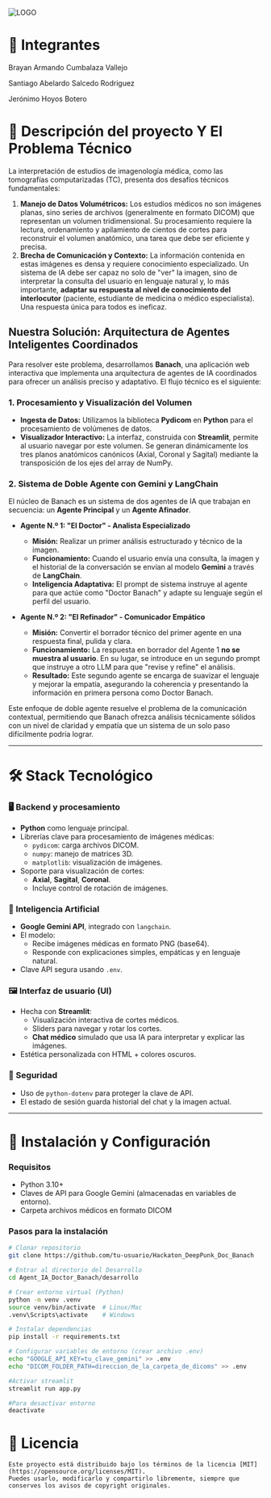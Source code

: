 
![LOGO](https://cdn.discordapp.com/attachments/949495010829688942/1390158587913044119/logo.PNG?ex=68673d93&is=6865ec13&hm=0f922e7b16245234f1035f60701b631677daaa2fcdfe21adc1f5fe81b6a96cc1&)

# 👥 Integrantes

Brayan Armando Cumbalaza Vallejo

Santiago Abelardo Salcedo Rodriguez

Jerónimo Hoyos Botero

# 📝 Descripción del proyecto  Y El Problema Técnico

La interpretación de estudios de imagenología médica, como las tomografías computarizadas (TC), presenta dos desafíos técnicos fundamentales:

1.  **Manejo de Datos Volumétricos:** Los estudios médicos no son imágenes planas, sino series de archivos (generalmente en formato DICOM) que representan un volumen tridimensional. Su procesamiento requiere la lectura, ordenamiento y apilamiento de cientos de cortes para reconstruir el volumen anatómico, una tarea que debe ser eficiente y precisa.
2.  **Brecha de Comunicación y Contexto:** La información contenida en estas imágenes es densa y requiere conocimiento especializado. Un sistema de IA debe ser capaz no solo de "ver" la imagen, sino de interpretar la consulta del usuario en lenguaje natural y, lo más importante, **adaptar su respuesta al nivel de conocimiento del interlocutor** (paciente, estudiante de medicina o médico especialista). Una respuesta única para todos es ineficaz.

## Nuestra Solución: Arquitectura de Agentes Inteligentes Coordinados

Para resolver este problema, desarrollamos **Banach**, una aplicación web interactiva que implementa una arquitectura de agentes de IA coordinados para ofrecer un análisis preciso y adaptativo. El flujo técnico es el siguiente:

### 1. Procesamiento y Visualización del Volumen

* **Ingesta de Datos:** Utilizamos la biblioteca **Pydicom** en **Python** para el procesamiento de volúmenes de datos.
* **Visualizador Interactivo:** La interfaz, construida con **Streamlit**, permite al usuario navegar por este volumen. Se generan dinámicamente los tres planos anatómicos canónicos (Axial, Coronal y Sagital) mediante la transposición de los ejes del array de NumPy.

### 2. Sistema de Doble Agente con Gemini y LangChain

El núcleo de Banach es un sistema de dos agentes de IA que trabajan en secuencia: un **Agente Principal** y un **Agente Afinador**.

* **Agente N.º 1: "El Doctor" - Analista Especializado**
    * **Misión:** Realizar un primer análisis estructurado y técnico de la imagen.
    * **Funcionamiento:** Cuando el usuario envía una consulta, la imagen y el historial de la conversación se envían al modelo **Gemini** a través de **LangChain**.
    * **Inteligencia Adaptativa:** El prompt de sistema instruye al agente para que actúe como "Doctor Banach" y adapte su lenguaje según el perfil del usuario.

* **Agente N.º 2: "El Refinador" - Comunicador Empático**
    * **Misión:** Convertir el borrador técnico del primer agente en una respuesta final, pulida y clara.
    * **Funcionamiento:** La respuesta en borrador del Agente 1 **no se muestra al usuario**. En su lugar, se introduce en un segundo prompt que instruye a otro LLM para que "revise y refine" el análisis.
    * **Resultado:** Este segundo agente se encarga de suavizar el lenguaje y mejorar la empatía, asegurando la coherencia y presentando la información en primera persona como Doctor Banach.

Este enfoque de doble agente resuelve el problema de la comunicación contextual, permitiendo que Banach ofrezca análisis técnicamente sólidos con un nivel de claridad y empatía que un sistema de un solo paso difícilmente podría lograr.

---

# 🛠 Stack Tecnológico 

### 🖥️ Backend y procesamiento
- **Python** como lenguaje principal.
- Librerías clave para procesamiento de imágenes médicas:
  - `pydicom`: carga archivos DICOM.
  - `numpy`: manejo de matrices 3D.
  - `matplotlib`: visualización de imágenes.
- Soporte para visualización de cortes:
  - **Axial**, **Sagital**, **Coronal**.
  - Incluye control de rotación de imágenes.

### 🧠 Inteligencia Artificial
- **Google Gemini API**, integrado con `langchain`.
- El modelo:
  - Recibe imágenes médicas en formato PNG (base64).
  - Responde con explicaciones simples, empáticas y en lenguaje natural.
- Clave API segura usando `.env`.

### 🖼️ Interfaz de usuario (UI)
- Hecha con **Streamlit**:
  - Visualización interactiva de cortes médicos.
  - Sliders para navegar y rotar los cortes.
  - **Chat médico** simulado que usa IA para interpretar y explicar las imágenes.
- Estética personalizada con HTML + colores oscuros.

### 🔐 Seguridad
- Uso de `python-dotenv` para proteger la clave de API.
- El estado de sesión guarda historial del chat y la imagen actual.

---

# 🚀 Instalación y Configuración  

### **Requisitos**  
- Python 3.10+  
- Claves de API para Google Gemini (almacenadas en variables de entorno).  
- Carpeta archivos médicos en formato DICOM
### **Pasos para la instalación**  
```bash
# Clonar repositorio
git clone https://github.com/tu-usuario/Hackaton_DeepPunk_Doc_Banach

# Entrar al directorio del Desarrollo
cd Agent_IA_Doctor_Banach/desarrollo

# Crear entorno virtual (Python)
python -m venv .venv
source venv/bin/activate  # Linux/Mac
.venv\Scripts\activate    # Windows

# Instalar dependencias
pip install -r requirements.txt

# Configurar variables de entorno (crear archivo .env)
echo "GOOGLE_API_KEY=tu_clave_gemini" >> .env
echo "DICOM_FOLDER_PATH=direccion_de_la_carpeta_de_dicoms" >> .env

#Activar streamlit
streamlit run app.py

#Para desactivar entorno
deactivate
```

# 📄 Licencia 
``` 
Este proyecto está distribuido bajo los términos de la licencia [MIT](https://opensource.org/licenses/MIT).  
Puedes usarlo, modificarlo y compartirlo libremente, siempre que conserves los avisos de copyright originales.
```
